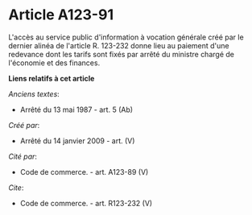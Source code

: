 # Article A123-91

L'accès au service public d'information à vocation générale créé par le dernier alinéa de l'article R. 123-232 donne lieu au
paiement d'une redevance dont les tarifs sont fixés par arrêté du ministre chargé de l'économie et des finances.

**Liens relatifs à cet article**

_Anciens textes_:

  - Arrêté du 13 mai 1987 - art. 5 (Ab)

_Créé par_:

  - Arrêté du 14 janvier 2009 - art. (V)

_Cité par_:

  - Code de commerce. - art. A123-89 (V)

_Cite_:

  - Code de commerce. - art. R123-232 (V)
